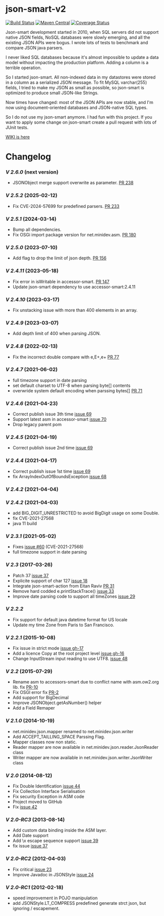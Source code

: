 # json-smart-v2
[![Build Status](https://travis-ci.org/netplex/json-smart-v2.svg?branch=master)](https://travis-ci.org/netplex/json-smart-v2)
[![Maven Central](https://maven-badges.herokuapp.com/maven-central/net.minidev/json-smart/badge.svg?style=flat-square)](https://maven-badges.herokuapp.com/maven-central/net.minidev/json-smart/)
[![Coverage Status](https://coveralls.io/repos/github/netplex/json-smart-v2/badge.svg?branch=master)](https://coveralls.io/github/netplex/json-smart-v2?branch=master)


Json-smart development started in 2010, when SQL servers did not support native JSON fields, NoSQL databases were slowly emerging, and all the existing JSON APIs were bogus. I wrote lots of tests to benchmark and compare JSON java parsers. 

I never liked SQL databases because it's almost impossible to update a data model without impacting the production platform. Adding a column is a terrible operation.

So I started json-smart. All non-indexed data in my datastores were stored in a column as a serialized JSON message. To fit MySQL varchar(255) fields, I tried to make my JSON as small as possible, so json-smart is optimized to produce small JSON-like Strings.

Now times have changed: most of the JSON APIs are now stable, and I'm now using document-oriented databases and JSON-native SQL types.

So I do not use my json-smart anymore. I had fun with this project. If you want to apply some change on json-smart create a pull request with lots of JUnit tests.


[WIKI is here](https://github.com/netplex/json-smart/wiki)

# Changelog

### *V 2.6.0* (next version)

* JSONObject merge support overwrite as parameter. [PR 238](https://github.com/netplex/json-smart-v2/pull/238)

### *V 2.5.2* (2025-02-12)

* Fix CVE-2024-57699 for predefined parsers. [PR 233](https://github.com/netplex/json-smart-v2/pull/233)

### *V 2.5.1* (2024-03-14)

* Bump all dependencies.
* Fix OSGi import package version for net.minidev.asm. [PR 180](https://github.com/netplex/json-smart-v2/pull/180)

### *V 2.5.0* (2023-07-10)

* Add flag to drop the limit of json depth. [PR 156](https://github.com/netplex/json-smart-v2/pull/156)

### *V 2.4.11* (2023-05-18)

* Fix error in isWritable in accessor-smart. [PR 147](https://github.com/netplex/json-smart-v2/pull/147)
* Update json-smart dependency to use accessor-smart:2.4.11

### *V 2.4.10* (2023-03-17)

* Fix unstacking issue with more than 400 elements in an array.

### *V 2.4.9* (2023-03-07)

* Add depth limit of 400 when parsing JSON.

### *V 2.4.8* (2022-02-13)

* Fix the incorrect double compare with e,E+,e+ [PR 77](https://github.com/netplex/json-smart-v2/pull/77)

### *V 2.4.7* (2021-06-02)
* full timezone support in date parsing
* set default charset to UTF-8 when parsing byte[] contents
* overwride system default encoding when parssing bytes[] [PR 71](https://github.com/netplex/json-smart-v2/pull/74)

### *V 2.4.6* (2021-04-23)
* Correct publish issue 3th time [issue 69](https://github.com/netplex/json-smart-v2/issues/69)
* Support latest asm in accessor-smart [issue 70](https://github.com/netplex/json-smart-v2/issues/70)
* Drop legacy parent pom

### *V 2.4.5* (2021-04-19)
* Correct publish issue 2nd time [issue 69](https://github.com/netplex/json-smart-v2/issues/69)

### *V 2.4.4* (2021-04-17)
* Correct publish issue 1st time [issue 69](https://github.com/netplex/json-smart-v2/issues/69)
* fix ArrayIndexOutOfBoundsException [issue 68](https://github.com/netplex/json-smart-v2/pull/68)

### *V 2.4.2* (2021-04-04)

### *V 2.4.2* (2021-04-03)
* add BIG_DIGIT_UNRESTRICTED to avoid BigDigit usage on some Double.
* fix CVE-2021-27568
* java 11 build

### *V 2.3.1* (2021-05-02)
* Fixes [issue #60](https://github.com/netplex/json-smart-v2/issues/60) (CVE-2021-27568)
* full timezone support in date parsing

### *V 2.3* (2017-03-26)
* Patch 37 [issue 37](http://code.google.com/p/json-smart/issues/detail?id=37)
* Explicite support of char 127 [issue 18](http://code.google.com/p/json-smart/issues/detail?id=18)
* Integrate json-smart-action from Eitan Raviv [PR 31](https://github.com/netplex/json-smart-v2/pull/31)
* Remove hard codded e.printStackTrace() [issue 33](https://github.com/netplex/json-smart-v2/issues/33)
* Improve date parsing code to support all timeZones [issue 29](https://github.com/netplex/json-smart-v2/issues/29)

### *V 2.2.2*
 * Fix support for default java datetime format for US locale
 * Update my time Zone from Paris to San Francisco.

### *V 2.2.1* (2015-10-08)
* Fix issue in strict mode [issue gh-17](https://github.com/netplex/json-smart-v2/issues/17)
* Add a licence Copy at the root project level [issue gh-16](https://github.com/netplex/json-smart-v2/issues/16)
* Change InputStream input reading to use UTF8. [issue 48](http://code.google.com/p/json-smart/issues/detail?id=48)

### *V 2.2* (2015-07-29)
* Rename asm to accessors-smart due to conflict name with asm.ow2.org lib. fix [PR-10](https://github.com/netplex/json-smart-v2/pull/10)
* Fix OSGI error fix [PR-2](https://github.com/netplex/json-smart-v2/pull/2)
* Add support for BigDecimal
* Improve JSONObject.getAsNumber() helper
* Add a Field Remaper

### *V 2.1.0* (2014-10-19)
  * net.minidev.json.mapper renamed to net.minidev.json.writer
  * Add ACCEPT_TAILLING_SPACE Parssing Flag.
  * Mapper classes now non static.
  * Reader mapper are now available in net.minidev.json.reader.JsonReader class
  * Writer mapper are now available in net.minidev.json.writer.JsonWriter class

### *V 2.0* (2014-08-12)
  * Fix Double Identification [issue 44](http://code.google.com/p/json-smart/issues/detail?id=44)
  * Fix Collection Interface Serialisation
  * Fix security Exception in ASM code
  * Project moved to GitHub
  * Fix [issue 42](http://code.google.com/p/json-smart/issues/detail?id=42)

### *V 2.0-RC3* (2013-08-14)
  * Add custom data binding inside the ASM layer.
  * Add Date support
  * Add \x escape sequence support [issue 39](http://code.google.com/p/json-smart/issues/detail?id=39)
  * fix issue [issue 37](http://code.google.com/p/json-smart/issues/detail?id=37)

### *V 2.0-RC2* (2012-04-03)
  * Fix critical [issue 23](http://code.google.com/p/json-smart/issues/detail?id=23)
  * Improve Javadoc in JSONStyle [issue 24](http://code.google.com/p/json-smart/issues/detail?id=23)

### *V 2.0-RC1* (2012-02-18)
  * speed improvement in POJO manipulation
  * add JSONStyle.LT_COMPRESS predefined generate strct json, but ignoring / escapement.